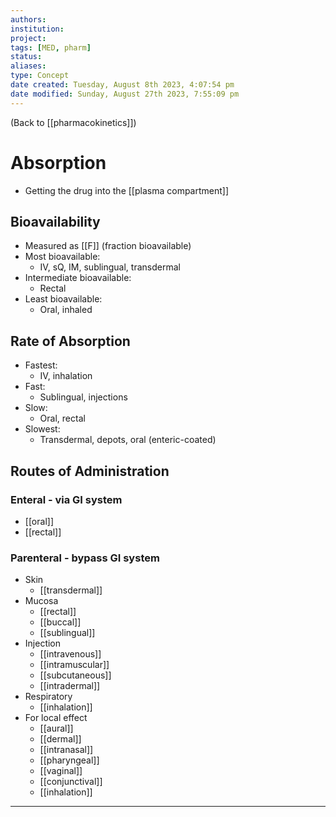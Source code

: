 ```yaml
---
authors: 
institution: 
project: 
tags: [MED, pharm]
status: 
aliases: 
type: Concept
date created: Tuesday, August 8th 2023, 4:07:54 pm
date modified: Sunday, August 27th 2023, 7:55:09 pm
---
```


(Back to [[pharmacokinetics]])

# Absorption

- Getting the drug into the [[plasma compartment]]
## Bioavailability
- Measured as [[F]] (fraction bioavailable)
- Most bioavailable: 
	- IV, sQ, IM, sublingual, transdermal
- Intermediate bioavailable:
	- Rectal
- Least bioavailable: 
	- Oral, inhaled
## Rate of Absorption
- Fastest:
	- IV, inhalation
- Fast:
	- Sublingual, injections
- Slow:
	- Oral, rectal
- Slowest:
	- Transdermal, depots, oral (enteric-coated)
## Routes of Administration
### Enteral - via GI system
- [[oral]]
- [[rectal]]
### Parenteral - bypass GI system
- Skin
	- [[transdermal]]
- Mucosa
	- [[rectal]]
	- [[buccal]]
	- [[sublingual]]
- Injection
	- [[intravenous]]
	- [[intramuscular]]
	- [[subcutaneous]]
	- [[intradermal]]
- Respiratory
	- [[inhalation]]
- For local effect
	- [[aural]]
	- [[dermal]]
	- [[intranasal]]
	- [[pharyngeal]]
	- [[vaginal]]
	- [[conjunctival]]
	- [[inhalation]]

---
